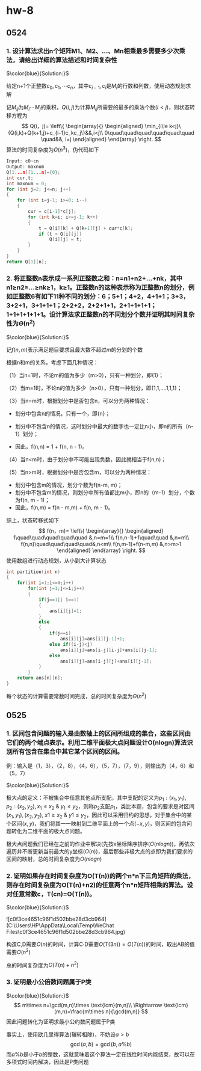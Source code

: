 # hw-8

## 0524

### 1. 设计算法求出n个矩阵M1、M2、...、Mn相乘最多需要多少次乘法，请给出详细的算法描述和时间复杂性

$\color{blue}{Solution:}$

给定n+1个正整数$c_0,c_1,\cdots c_n$，其中$c_{i-1},c_{i}$是$M_i$的行数和列数，使用动态规划求解

记$M_{ij}$为$M_i\cdots M_j$的乘积，$Q(i,j)$为计算$M_{ij}$所需要的最多的乘法个数$(i<j)$，则状态转移方程为
$$
Q(i，j)=
\left\{
\begin{array}{}
\begin{aligned}
\min_{i\le k<j}\{Q(i,k)+Q(k+1,j)+c_{i-1}c_kc_j\}&&,i<j\\
0\quad\quad\quad\quad\quad\quad \quad&&, i=j
\end{aligned}
\end{array}
\right.
$$
算法的时间复杂度为$O(n^3)$，伪代码如下

```c
Input: c0~cn
Output: maxnum
Q[1...n][1...n]={0};
int cur,t;
int maxnum = 0;
for (int j=2; j<=n; j++)
{
    for (int i=j-1; i>=0; i--)
    {
        cur = c[i-1]*c[j];
        for (int k=i; i<=j-1; k++)
        {
            t = Q[i][k] + Q[k+1][j] + cur*c[k];
            if (t > Q[i][j])
                Q[i][j] = t;
        }
    }
}
return Q[1][n];
```



### 2. 将正整数n表示成一系列正整数之和：n=n1+n2+…+nk，其中n1≥n2≥…≥nk≥1，k≥1。正整数n的这种表示称为正整数n的划分，例如正整数6有如下11种不同的划分：6；5+1；4+2，4+1+1；3+3，3+2+1，3+1+1+1；2+2+2，2+2+1+1，2+1+1+1+1；1+1+1+1+1+1。设计算法求正整数n的不同划分个数并证明其时间复杂性为$\Theta (n^2)$

$\color{blue}{Solution:}$

记$f(n,m)$表示满足题目要求且最大数不超过$m$的分划的个数

根据n和m的关系，考虑下面几种情况：

（1）当n=1时，不论m的值为多少（m>0），只有一种划分，即{1}；

（2）当m=1时，不论n的值为多少（n>0），只有一种划分，即{1,1,....1,1,1}；

（3）当n=m时，根据划分中是否包含n，可以分为两种情况：

- 划分中包含n的情况，只有一个，即{n}；

- 划分中不包含n的情况，这时划分中最大的数字也一定比n小，即n的所有（n-1）划分；
-   因此，f(n,n) = 1 + f(n, n - 1)。

（4）当n<m时，由于划分中不可能出现负数，因此就相当于f(n,n)；

（5）当n>m时，根据划分中是否包含m，可以分为两种情况：

- 划分中包含m的情况，划分个数为f(n-m, m)；
- 划分中不包含m的情况，则划分中所有值都比m小，即n的（m-1）划分，个数为f(n, m - 1)；
-  因此，f(n,m) = f(n - m,m) + f(n, m - 1)。

综上，状态转移式如下
$$
f(n，m)=
\left\{
\begin{array}{}
\begin{aligned}
1\quad\quad\quad\quad\quad  &,n=m=1\\
f(n,n-1)+1\quad\quad &,n=m\\
f(n,n)\quad\quad\quad\quad&,n<m\\
f(n,m-1)+f(n-m,m) &,n>m>1
\end{aligned}
\end{array}
\right.
$$
使用数组进行动态规划，从小到大计算状态

```c
int partition(int n)
{
	for(int i=1;i<=n;i++)
		for(int j=1;j<=i;j++)
		{
			if(j==1|| i==1)
			{
				ans[i][j]=1;
			}
			else 
			{
				if(j==i)
					ans[i][j]=ans[i][j-1]+1;
				else if((i-j)<j)
					ans[i][j]=ans[i-j][i-j]+ans[i][j-1];
				else
					ans[i][j]=ans[i-j][j]+ans[i][j-1];
			}
		}
	return ans[n][n];
}
```

每个状态的计算需要常数时间完成，总的时间复杂度为$\Theta(n^2)$

## 0525

### 1.  区间包含问题的输入是由数轴上的区间所组成的集合，这些区间由它们的两个端点表示。利用二维平面极大点问题设计O(nlogn)算法识别所有包含在集合中其它某个区间的区间。

例：输入是（1，3），（2，8），（4，6），（5，7），（7，9），则输出为（4，6）和（5，7）

$\color{blue}{Solution:}$

极大点的定义：不被集合中任意其他点所支配，其中支配的定义为$p_1:(x_1,y_1),p_2:(x_2,y_2),x_1\le x_2\ \&\ y_1\le y_2$，则称$p_2$支配$p_1$，类比本题，包含的要求是对区间$(x_1,y_1),(x_2,y_2),\ x1\ge x_2\ \& \ y1\le y_2$，因此可以采用归约的思想，对于集合中的某个区间$(x,y)$，我们将其一一映射到二维平面上的一个点$(-x,y)$，则区间的包含问题转化为二维平面的极大点问题。

极大点问题我们已经在之前的作业中解决(先按x坐标降序排序($O(nlogn)$)，再依次遍历并不断更新当前最大的y坐标($O(n)$)，最后那些非极大点的点即为我们要求的区间的映射，总的时间复杂度为$O(nlogn)$

### 2. 证明如果存在时间复杂度为O(T(n))的两个n\*n下三角矩阵的乘法，则存在时间复杂度为O(T(n)+n2)的任意两个n*n矩阵相乘的算法。设对任意常数c，T(cn)=O(T(n))。

$\color{blue}{Solution:}$

![c0f3ce4651c96f1d502bbe28d3cb964](C:\Users\HP\AppData\Local\Temp\WeChat Files\c0f3ce4651c96f1d502bbe28d3cb964.jpg)

构造C,D需要$O(n)$的时间，计算C·D需要$O(T(3n))=O(T(n))$的时间，取出AB的值需要$O(n^2)$

总的时间复杂度为$O(T(n)+n^2)$

### 3. 证明最小公倍数问题属于P类

$\color{blue}{Solution:}$
$$
m\times n=\gcd(m,n)\times \text{lcm}(m,n)\\
\Rightarrow \text{lcm}(m,n)=\frac{m\times n}{\gcd(m,n)}
$$
因此问题转化为证明求最小公约数问题属于P类

事实上，使用欧几里得算法(辗转相除)，不妨设$a>b$
$$
\gcd(a,b)=\gcd(b,a\%b)
$$
而$a\%b$是小于$b$的整数，这就意味着这个算法一定在线性时间内能结束，故可以在多项式时间内解决，因此是P类问题
